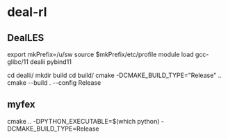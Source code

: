 # deal-rl



## DealLES
export mkPrefix=/u/sw
source $mkPrefix/etc/profile
module load gcc-glibc/11 dealii pybind11

cd dealii/
mkdir build
cd build/
cmake -DCMAKE_BUILD_TYPE="Release" .. 
cmake --build . --config Release

## myfex
cmake .. -DPYTHON_EXECUTABLE=$(which python) -DCMAKE_BUILD_TYPE=Release